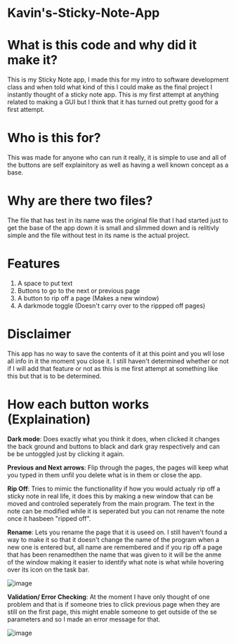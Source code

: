 # Kavin's-Sticky-Note-App

# What is this code and why did it make it?
This is my Sticky Note app, I made this for my intro to software development class and when told what kind of this I could make as the final project I instantly thought of a sticky note app.  This is my first attempt at anything related to making a GUI but I think that it has turned out pretty good for a first attempt.

# Who is this for?
This was made for anyone who can run it really, it is simple to use and all of the buttons are self explainitory as well as having a well known concept as a base.

# Why are there two files?
The file that has test in its name was the original file that I had started just to get the base of the app down it is small and slimmed down and is relitivly simple and the file without test in its name is the actual project.

# Features
1. A space to put text
2. Buttons to go to the next or previous page
3. A button to rip off a page (Makes a new window)
4. A darkmode toggle (Doesn't carry over to the rippped off pages)

# Disclaimer
This app has no way to save the contents of it at this point and you wll lose all info in it the moment you close it. I still haven't determined whether or not if I will add that feature or not as this is me first attempt at something like this but that is to be determined.

# How each button works (Explaination)
**Dark mode**: Does exactly what you think it does, when clicked it changes the back ground and buttons to black and dark gray respectively and can be be untoggled just by clicking it again.

**Previous and Next arrows**: Flip through the pages, the pages will keep what you typed in them unfil you delete what is in them or close the app.

**Rip Off**: Tries to mimic the functionallity if how you would actualy rip off a sticky note in real life, it does this by making a new window that can be moved and controled seperately from the main program. The text in the note can be modified while it is seperated but you can not rename the note once it hasbeen "ripped off".

**Rename**: Lets you rename the page that it is useed on. I still haven't found a way to make it so that it doesn't change the name of the program when a new one is entered but, all name are remembered and if you rip off a page that has been renamedthen the name that was given to it will be the anme of the window making it easier to identify what note is what while hovering over its icon on the task bar.

![image](https://github.com/user-attachments/assets/26f05d02-725d-4031-a654-8f0496590ded)


**Validation/ Error Checking**: At the moment I have only thought of one problem and that is if someone tries to click previous page when they are still on the first page, this might enable someone to get outside of the se parameters and so I made an error message for that.

![image](https://github.com/user-attachments/assets/f8fdea36-7763-46fa-8a54-1d0087a005bb)

